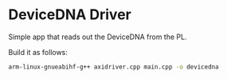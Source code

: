 # DeviceDNA Driver

Simple app that reads out the DeviceDNA from the PL.

Build it as follows:

```bash
arm-linux-gnueabihf-g++ axidriver.cpp main.cpp -o devicedna
```
